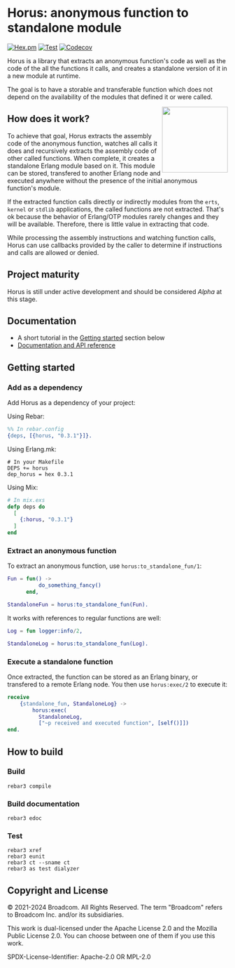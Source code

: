 # Horus: anonymous function to standalone module

[![Hex.pm](https://img.shields.io/hexpm/v/horus)](https://hex.pm/packages/horus/)
[![Test](https://github.com/rabbitmq/horus/actions/workflows/test-and-release.yaml/badge.svg)](https://github.com/rabbitmq/horus/actions/workflows/test-and-release.yaml)
[![Codecov](https://codecov.io/gh/rabbitmq/horus/branch/main/graph/badge.svg?token=R0OGKZ2RK2)](https://codecov.io/gh/rabbitmq/horus)

Horus is a library that extracts an anonymous function's code as well as the
code of the all the functions it calls, and creates a standalone version of it
in a new module at runtime.

The goal is to have a storable and transferable function which does not depend
on the availability of the modules that defined it or were called.

<img align="right" height="150" src="/doc/horus-logo.svg">

## How does it work?

To achieve that goal, Horus extracts the assembly code of the anonymous
function, watches all calls it does and recursively extracts the assembly code
of other called functions. When complete, it creates a standalone Erlang module
based on it. This module can be stored, transfered to another Erlang node and
executed anywhere without the presence of the initial anonymous function's
module.

If the extracted function calls directly or indirectly modules from the `erts`,
`kernel` or `stdlib` applications, the called functions are not extracted.
That's ok because the behavior of Erlang/OTP modules rarely changes and they
will be available. Therefore, there is little value in extracting that code.

While processing the assembly instructions and watching function calls, Horus
can use callbacks provided by the caller to determine if instructions and calls
are allowed or denied.

## Project maturity

Horus is still under active development and should be considered *Alpha* at
this stage.

## Documentation

* A short tutorial in the [Getting started](#getting-started) section below
* [Documentation and API reference](https://rabbitmq.github.io/horus/)

## Getting started

### Add as a dependency

Add Horus as a dependency of your project:

Using Rebar:

```erlang
%% In rebar.config
{deps, [{horus, "0.3.1"}]}.
```

Using Erlang.mk:

```make
# In your Makefile
DEPS += horus
dep_horus = hex 0.3.1
```

Using Mix:

```elixir
# In mix.exs
defp deps do
  [
    {:horus, "0.3.1"}
  ]
end
```

### Extract an anonymous function

To extract an anonymous function, use `horus:to_standalone_fun/1`:

```erlang
Fun = fun() ->
          do_something_fancy()
      end,

StandaloneFun = horus:to_standalone_fun(Fun).
```

It works with references to regular functions are well:

```erlang
Log = fun logger:info/2,

StandaloneLog = horus:to_standalone_fun(Log).
```

### Execute a standalone function

Once extracted, the function can be stored as an Erlang binary, or transfered
to a remote Erlang node. You then use `horus:exec/2` to execute it:

```erlang
receive
    {standalone_fun, StandaloneLog} ->
        horus:exec(
          StandaloneLog,
          ["~p received and executed function", [self()]])
end.
```

## How to build

### Build

```
rebar3 compile
```

### Build documentation

```
rebar3 edoc
```

### Test

```
rebar3 xref
rebar3 eunit
rebar3 ct --sname ct
rebar3 as test dialyzer
```

## Copyright and License

© 2021-2024 Broadcom. All Rights Reserved. The term "Broadcom" refers to
Broadcom Inc. and/or its subsidiaries.

This work is dual-licensed under the Apache License 2.0 and the Mozilla Public
License 2.0. You can choose between one of them if you use this work.

SPDX-License-Identifier: Apache-2.0 OR MPL-2.0
